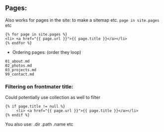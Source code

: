 ## Pages:
Also works for pages in the site: to make a sitemap etc. `page in site.pages` etc

```
{% for page in site.pages %}
<li> <a href="{{ page.url }}">{{ page.title }}</a></li>
{% endfor %}
```

- Ordering pages: (order they loop)
```
01_about.md
02_photos.md
03_projects.md
99_contact.md
```

### Filtering on frontmater title:
Could potentially use collection as well to filter
```
{% if page.title != null %}
	 <li> <a href="{{ page.url }}">{{ page.title }}</a></li>
{% endif %}
```

You also use: .dir .path .name etc
